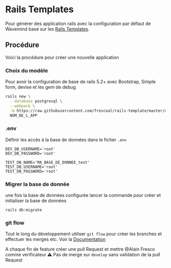 # Rails Templates

Pour générer des application rails avec la configuration par défaut de Wavemind basé sur les
[Rails Templates](http://guides.rubyonrails.org/rails_application_templates.html).

## Procédure

Voici la procédure pour créer une nouvelle application 

### Choix du modèle

Pour avoir la configuration de base de rails 5.2+ avec Bootstrap, Simple form, devise et les gem de debug

```bash
rails new \
  --database postgresql \
  --webpack \
  -m https://raw.githubusercontent.com/frescoal/rails-template/master/minimal.rb \
  NOM_DE_L_APP
```

### .env
Définir les accès à la base de données dans le ficher ```.env``` 
```DEV_DB_NAME='MA_BASE_DE_DONNEE_dev'
DEV_DB_USERNAME='root'
DEV_DB_PASSWORD='root'

TEST_DB_NAME='MA_BASE_DE_DONNEE_test'
TEST_DB_USERNAME='root'
TEST_DB_PASSWORD='root'
```

### Migrer la base de donnée
une fois la base de données configurée lancer la commande pour créer et initialiser la base de données
```rails db:create
rails db:migrate
```

### git flow
Tout le long du développement utiliser ```git flow``` pour créer les branches et effectuer les merges etc.
Voir la [Documentation](https://wavemind.atlassian.net/wiki/spaces/DEV/pages/1577455/Git)

A chaque fin de feature créer une pull Request et mettre @Alain Fresco comme verificateur
:warning: Pas de merge sur ```develop``` sans validation de la pull Request


